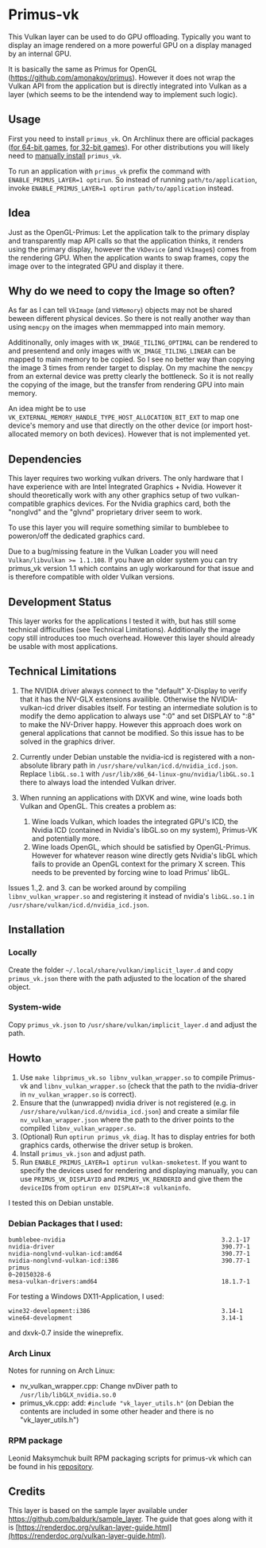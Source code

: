 # Primus-vk

This Vulkan layer can be used to do GPU offloading. Typically you want to display an image rendered on a more powerful GPU on a display managed by an internal GPU.

It is basically the same as Primus for OpenGL (https://github.com/amonakov/primus). However it does not wrap the Vulkan API from the application but is directly integrated into Vulkan as a layer (which seems to be the intendend way to implement such logic).

## Usage

First you need to install `primus_vk`. On Archlinux there are official packages ([for 64-bit games](https://www.archlinux.org/packages/community/x86_64/primus_vk/), [for 32-bit games](https://www.archlinux.org/packages/multilib/x86_64/lib32-primus_vk/)). For other distributions you will likely need to [manually install](#installation) `primus_vk`.

To run an application with `primus_vk` prefix the command with `ENABLE_PRIMUS_LAYER=1 optirun`. So instead of running `path/to/application`, invoke `ENABLE_PRIMUS_LAYER=1 optirun path/to/application` instead.

## Idea

Just as the OpenGL-Primus: Let the application talk to the primary display and transparently map API calls so that the application thinks, it renders using the primary display, however the `VkDevice` (and `VkImage`s) comes from the rendering GPU.
When the application wants to swap frames, copy the image over to the integrated GPU and display it there.

## Why do we need to copy the Image so often?
As far as I can tell `VkImage` (and `VkMemory`) objects may not be shared beween different physical devices. So there is not really another way than using `memcpy` on the images when memmapped into main memory.

Additinonally, only images with `VK_IMAGE_TILING_OPTIMAL` can be rendered to and presentend and only images with `VK_IMAGE_TILING_LINEAR` can be mapped to main memory to be copied. So I see no better way than copying the image 3 times from render target to display. On my machine the `memcpy` from an external device was pretty clearly the bottleneck. So it is not really the copying of the image, but the transfer from rendering GPU into main memory.

An idea might be to use `VK_EXTERNAL_MEMORY_HANDLE_TYPE_HOST_ALLOCATION_BIT_EXT` to map one device's memory and use that directly on the other device (or import host-allocated memory on both devices). However that is not implemented yet.

## Dependencies
This layer requires two working vulkan drivers. The only hardware that I have experience with are Intel Integrated Graphics + Nvidia. However it should theoretically work with any other graphics setup of two vulkan-compatible graphics devices. For the Nvidia graphics card, both the "nonglvd" and the "glvnd" proprietary driver seem to work.

To use this layer you will require something similar to bumblebee to poweron/off the dedicated graphics card.

Due to a bug/missing feature in the Vulkan Loader you will need `Vulkan/libvulkan >= 1.1.108`. If you have an older system you can try primus_vk version 1.1 which contains an ugly workaround for that issue and is therefore compatible with older Vulkan versions.


## Development Status

This layer works for the applications I tested it with, but has still some technical difficulties (see Technical Limitations). Additionally the image copy still introduces too much overhead.
However this layer should already be usable with most applications.

## Technical Limitations

1. The NVIDIA driver always connect to the "default" X-Display to verify that it has the NV-GLX extensions availible. Otherwise the NVIDIA-vulkan-icd driver disables itself. For testing an intermediate solution is to modify the demo application to always use ":0" and set DISPLAY to ":8" to make the NV-Driver happy. However this approach does work on general applications that cannot be modified. So this issue has to be solved in the graphics driver.

2. Currently under Debian unstable the nvidia-icd is registered with a non-absolute library path in `/usr/share/vulkan/icd.d/nvidia_icd.json`. Replace `libGL.so.1` with `/usr/lib/x86_64-linux-gnu/nvidia/libGL.so.1` there to always load the intended Vulkan driver.

3. When running an applications with DXVK and wine, wine loads both Vulkan and OpenGL. This creates a problem as:
	1. Wine loads Vulkan, which loades the integrated GPU's ICD, the Nvidia ICD (contained in Nvidia's libGL.so on my system), Primus-VK and potentially more.
	2. Wine loads OpenGL, which should be satisfied by OpenGL-Primus. However for whatever reason wine directly gets Nvidia's libGL which fails to provide an OpenGL context for the primary X screen.
	This needs to be prevented by forcing wine to load Primus' libGL.

Issues 1.,2. and 3. can be worked around by compiling `libnv_vulkan_wrapper.so` and registering it instead of nvidia's `libGL.so.1` in `/usr/share/vulkan/icd.d/nvidia_icd.json`.

## Installation
### Locally
Create the folder `~/.local/share/vulkan/implicit_layer.d` and copy `primus_vk.json` there with the path adjusted to the location of the shared object.

### System-wide
Copy `primus_vk.json` to `/usr/share/vulkan/implicit_layer.d` and adjust the path.

## Howto

1. Use `make libprimus_vk.so libnv_vulkan_wrapper.so` to compile Primus-vk and `libnv_vulkan_wrapper.so` (check that the path to the nvidia-driver in `nv_vulkan_wrapper.so` is correct).
2. Ensure that the (unwrapped) nvidia driver is not registered (e.g. in `/usr/share/vulkan/icd.d/nvidia_icd.json`) and create a similar file `nv_vulkan_wrapper.json` where the path to the driver points to the compiled `libnv_vulkan_wrapper.so`.
3. (Optional) Run `optirun primus_vk_diag`. It has to display entries for both graphics cards, otherwise the driver setup is broken.
4. Install `primus_vk.json` and adjust path.
5. Run `ENABLE_PRIMUS_LAYER=1 optirun vulkan-smoketest`.
 If you want to specify the devices used for rendering and displaying manually, you can use `PRIMUS_VK_DISPLAYID` and `PRIMUS_VK_RENDERID` and give them the `deviceID`s from `optirun env DISPLAY=:8 vulkaninfo`.

I tested this on Debian unstable.

### Debian Packages that I used:

```
bumblebee-nvidia                                            3.2.1-17
nvidia-driver                                               390.77-1
nvidia-nonglvnd-vulkan-icd:amd64                            390.77-1
nvidia-nonglvnd-vulkan-icd:i386                             390.77-1
primus                                                      0~20150328-6
mesa-vulkan-drivers:amd64                                   18.1.7-1
```

For testing a Windows DX11-Application, I used:
```
wine32-development:i386                                     3.14-1
wine64-development                                          3.14-1
```
and dxvk-0.7 inside the wineprefix.

### Arch Linux

Notes for running on Arch Linux:

* nv_vulkan_wrapper.cpp: Change nvDiver path to `/usr/lib/libGLX_nvidia.so.0`
* primus_vk.cpp: add: `#include "vk_layer_utils.h"` (on Debian the contents are included in some other header and there is no "vk_layer_utils.h")

### RPM package

Leonid Maksymchuk built RPM packaging scripts for primus-vk which can be found in his [repository](https://github.com/leonmaxx/primus-vk-rpm).

## Credits

This layer is based on the sample layer available under https://github.com/baldurk/sample_layer. The guide that goes along with it is [https://renderdoc.org/vulkan-layer-guide.html](https://renderdoc.org/vulkan-layer-guide.html).
